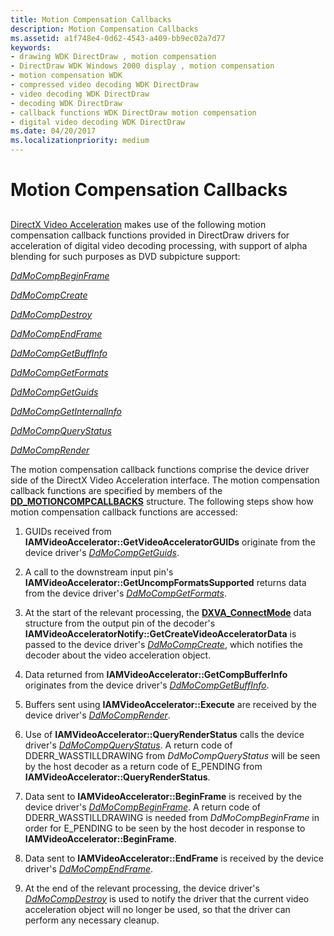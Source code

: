 ```yaml
---
title: Motion Compensation Callbacks
description: Motion Compensation Callbacks
ms.assetid: a1f748e4-0d62-4543-a409-bb9ec02a7d77
keywords:
- drawing WDK DirectDraw , motion compensation
- DirectDraw WDK Windows 2000 display , motion compensation
- motion compensation WDK
- compressed video decoding WDK DirectDraw
- video decoding WDK DirectDraw
- decoding WDK DirectDraw
- callback functions WDK DirectDraw motion compensation
- digital video decoding WDK DirectDraw
ms.date: 04/20/2017
ms.localizationpriority: medium
---
```


# Motion Compensation Callbacks


## <span id="ddk_motion_compensation_callbacks_gg"></span><span id="DDK_MOTION_COMPENSATION_CALLBACKS_GG"></span>


[DirectX Video Acceleration](directx-video-acceleration.md) makes use of the following motion compensation callback functions provided in DirectDraw drivers for acceleration of digital video decoding processing, with support of alpha blending for such purposes as DVD subpicture support:

[*DdMoCompBeginFrame*](https://docs.microsoft.com/windows/desktop/api/ddrawint/nc-ddrawint-pdd_mocompcb_beginframe)

[*DdMoCompCreate*](https://docs.microsoft.com/windows/desktop/api/ddrawint/nc-ddrawint-pdd_mocompcb_create)

[*DdMoCompDestroy*](https://docs.microsoft.com/windows/desktop/api/ddrawint/nc-ddrawint-pdd_mocompcb_destroy)

[*DdMoCompEndFrame*](https://docs.microsoft.com/windows/desktop/api/ddrawint/nc-ddrawint-pdd_mocompcb_endframe)

[*DdMoCompGetBuffInfo*](https://docs.microsoft.com/windows/desktop/api/ddrawint/nc-ddrawint-pdd_mocompcb_getcompbuffinfo)

[*DdMoCompGetFormats*](https://docs.microsoft.com/windows/desktop/api/ddrawint/nc-ddrawint-pdd_mocompcb_getformats)

[*DdMoCompGetGuids*](https://docs.microsoft.com/windows/desktop/api/ddrawint/nc-ddrawint-pdd_mocompcb_getguids)

[*DdMoCompGetInternalInfo*](https://docs.microsoft.com/windows/desktop/api/ddrawint/nc-ddrawint-pdd_mocompcb_getinternalinfo)

[*DdMoCompQueryStatus*](https://docs.microsoft.com/windows/desktop/api/ddrawint/nc-ddrawint-pdd_mocompcb_querystatus)

[*DdMoCompRender*](https://docs.microsoft.com/windows/desktop/api/ddrawint/nc-ddrawint-pdd_mocompcb_render)

The motion compensation callback functions comprise the device driver side of the DirectX Video Acceleration interface. The motion compensation callback functions are specified by members of the [**DD\_MOTIONCOMPCALLBACKS**](https://docs.microsoft.com/windows/desktop/api/ddrawint/ns-ddrawint-dd_motioncompcallbacks) structure. The following steps show how motion compensation callback functions are accessed:

1.  GUIDs received from **IAMVideoAccelerator::GetVideoAcceleratorGUIDs** originate from the device driver's [*DdMoCompGetGuids*](https://docs.microsoft.com/windows/desktop/api/ddrawint/nc-ddrawint-pdd_mocompcb_getguids).

2.  A call to the downstream input pin's **IAMVideoAccelerator::GetUncompFormatsSupported** returns data from the device driver's [*DdMoCompGetFormats*](https://docs.microsoft.com/windows/desktop/api/ddrawint/nc-ddrawint-pdd_mocompcb_getformats).

3.  At the start of the relevant processing, the [**DXVA\_ConnectMode**](https://docs.microsoft.com/windows-hardware/drivers/ddi/content/dxva/ns-dxva-_dxva_connectmode) data structure from the output pin of the decoder's **IAMVideoAcceleratorNotify::GetCreateVideoAcceleratorData** is passed to the device driver's [*DdMoCompCreate*](https://docs.microsoft.com/windows/desktop/api/ddrawint/nc-ddrawint-pdd_mocompcb_create), which notifies the decoder about the video acceleration object.

4.  Data returned from **IAMVideoAccelerator::GetCompBufferInfo** originates from the device driver's [*DdMoCompGetBuffInfo*](https://docs.microsoft.com/windows/desktop/api/ddrawint/nc-ddrawint-pdd_mocompcb_getcompbuffinfo).

5.  Buffers sent using **IAMVideoAccelerator::Execute** are received by the device driver's [*DdMoCompRender*](https://docs.microsoft.com/windows/desktop/api/ddrawint/nc-ddrawint-pdd_mocompcb_render).

6.  Use of **IAMVideoAccelerator::QueryRenderStatus** calls the device driver's [*DdMoCompQueryStatus*](https://docs.microsoft.com/windows/desktop/api/ddrawint/nc-ddrawint-pdd_mocompcb_querystatus). A return code of DDERR\_WASSTILLDRAWING from *DdMoCompQueryStatus* will be seen by the host decoder as a return code of E\_PENDING from **IAMVideoAccelerator::QueryRenderStatus**.

7.  Data sent to **IAMVideoAccelerator::BeginFrame** is received by the device driver's [*DdMoCompBeginFrame*](https://docs.microsoft.com/windows/desktop/api/ddrawint/nc-ddrawint-pdd_mocompcb_beginframe). A return code of DDERR\_WASSTILLDRAWING is needed from *DdMoCompBeginFrame* in order for E\_PENDING to be seen by the host decoder in response to **IAMVideoAccelerator::BeginFrame**.

8.  Data sent to **IAMVideoAccelerator::EndFrame** is received by the device driver's [*DdMoCompEndFrame*](https://docs.microsoft.com/windows/desktop/api/ddrawint/nc-ddrawint-pdd_mocompcb_endframe).

9.  At the end of the relevant processing, the device driver's [*DdMoCompDestroy*](https://docs.microsoft.com/windows/desktop/api/ddrawint/nc-ddrawint-pdd_mocompcb_destroy) is used to notify the driver that the current video acceleration object will no longer be used, so that the driver can perform any necessary cleanup.

 

 





